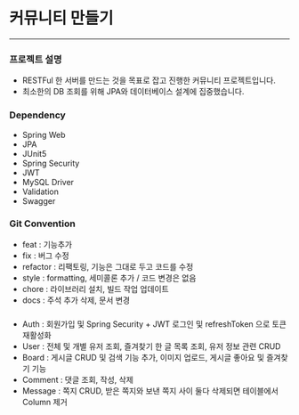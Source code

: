 # 커뮤니티 만들기

<hr>

### 프로젝트 설명
- RESTFul 한 서버를 만드는 것을 목표로 잡고 진행한 커뮤니티 프로젝트입니다.
- 최소한의 DB 조회를 위해 JPA와 데이터베이스 설계에 집중했습니다.


### Dependency
- Spring Web
- JPA
- JUnit5
- Spring Security
- JWT
- MySQL Driver
- Validation
- Swagger


### Git Convention
- feat : 기능추가
- fix : 버그 수정
- refactor : 리팩토링, 기능은 그대로 두고 코드를 수정
- style : formatting, 세미콜론 추가 / 코드 변경은 없음
- chore : 라이브러리 설치, 빌드 작업 업데이트
- docs : 주석 추가 삭제, 문서 변경


###

- Auth : 회원가입 및 Spring Security + JWT 로그인 및 refreshToken 으로 토큰 재활성화
- User : 전체 및 개별 유저 조회, 즐겨찾기 한 글 목록 조회, 유저 정보 관련 CRUD
- Board : 게시글 CRUD 및 검색 기능 추가, 이미지 업로드, 게시글 좋아요 및 즐겨찾기 기능
- Comment : 댓글 조회, 작성, 삭제
- Message : 쪽지 CRUD, 받은 쪽지와 보낸 쪽지 사이 둘다 삭제되면 테이블에서 Column 제거